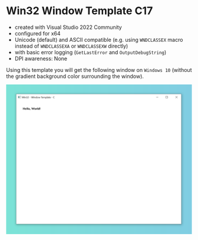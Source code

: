# Win32 Window Template C17

* created with Visual Studio 2022 Community
* configured for x64
* Unicode (default) and ASCII compatible (e.g. using `WNDCLASSEX` macro instead of `WNDCLASSEXA` or `WNDCLASSEXW` directly)
* with basic error logging (`GetLastError` and `OutputDebugString`)
* DPI awareness: None

Using this template you will get the following window on `Windows 10` (without the gradient background color surrounding the window).

![preview hello world window](banner.png)
